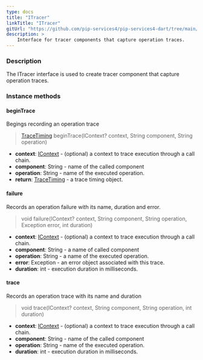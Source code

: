 ```yaml
---
type: docs
title: "ITracer"
linkTitle: "ITracer"
gitUrl: "https://github.com/pip-services4/pip-services4-dart/tree/main/pip-services4-observability-dart"
description: >
    Interface for tracer components that capture operation traces.
---
```


### Description

The ITracer interface is used to create tracer component that capture operation traces.

### Instance methods

#### beginTrace
Begings recording an operation trace

> [TraceTiming](../trace_timing) beginTrace(IContext? context, String component, String operation)

- **context**: [IContext](../../../components/context/icontext) - (optional) a context to trace execution through a call chain.
- **component**: String - name of the called component
- **operation**: String - name of the executed operation.
- **return**: [TraceTiming](../trace_timing) - a trace timing object.


#### failure
Records an operation failure with its name, duration and error.

> void failure(IContext? context, String component, String operation, Exception error, int duration)

- **context**: [IContext](../../../components/context/icontext) - (optional) a context to trace execution through a call chain.
- **component**: String - a name of called component
- **operation**: String - a name of the executed operation.
- **error**: Exception - an error object associated with this trace.
- **duration**: int - execution duration in milliseconds.


#### trace
Records an operation trace with its name and duration

> void trace(IContext? context, String component, String operation, int duration)

- **context**: [IContext](../../../components/context/icontext) - (optional) a context to trace execution through a call chain.
- **component**: String - name of the called component
- **operation**: String - name of the executed operation.
- **duration**: int - execution duration in milliseconds.
